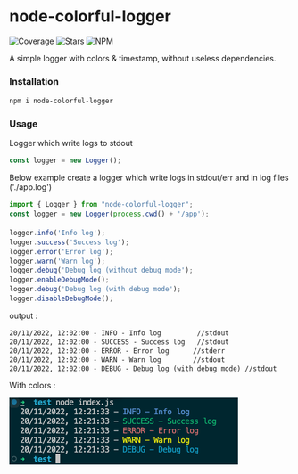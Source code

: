 # node-colorful-logger
![Coverage](https://img.shields.io/codecov/c/github/FaureAlexis/node-colorful-logger) ![Stars](https://img.shields.io/github/stars/FaureAlexis/node-colorful-logger?style=social) ![NPM](https://img.shields.io/npm/dt/node-colorful-logger)

A simple logger with colors &amp; timestamp, without useless dependencies. 

### Installation

```bash
npm i node-colorful-logger
```

### Usage

Logger which write logs to stdout

```ts
const logger = new Logger();
```

Below example create a logger which write logs in stdout/err and in log files ('./app.log')

```ts
import { Logger } from "node-colorful-logger";
const logger = new Logger(process.cwd() + '/app');

logger.info('Info log');
logger.success('Success log');
logger.error('Error log');
logger.warn('Warn log');
logger.debug('Debug log (without debug mode');
logger.enableDebugMode();
logger.debug('Debug log (with debug mode');
logger.disableDebugMode();
```

output :
```
20/11/2022, 12:02:00 - INFO - Info log         //stdout
20/11/2022, 12:02:00 - SUCCESS - Success log   //stdout
20/11/2022, 12:02:00 - ERROR - Error log      //stderr
20/11/2022, 12:02:00 - WARN - Warn log        //stdout
20/11/2022, 12:02:00 - DEBUG - Debug log (with debug mode) //stdout
```

 With colors : 
 
 ![Colorful output](https://github.com/FaureAlexis/node-colorful-logger/blob/main/image.png?raw=true)
 
 
